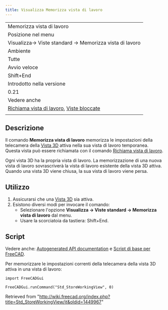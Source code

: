 ```yaml
---
title: Visualizza Memorizza vista di lavoro
---
```


|                                                                                                                                              |
| -------------------------------------------------------------------------------------------------------------------------------------------- |
| Memorizza vista di lavoro                                                                                                                    |
| Posizione nel menu                                                                                                                           |
| Visualizza→ Viste standard → Memorizza vista di lavoro                                                                                       |
| Ambiente                                                                                                                                     |
| Tutte                                                                                                                                        |
| Avvio veloce                                                                                                                                 |
| Shift+End                                                                                                                                    |
| Introdotto nella versione                                                                                                                    |
| 0.21                                                                                                                                         |
| Vedere anche                                                                                                                                 |
| [Richiama vista di lavoro](/Std_RecallWorkingView/it "Std RecallWorkingView/it"), [Viste bloccate](/Std_FreezeViews/it "Std FreezeViews/it") |
|                                                                                                                                              |

## Descrizione

Il comando **Memorizza vista di lavoro** memorizza le impostazioni della telecamera della [Vista 3D](/3D_view/it "3D view/it") attiva nella sua vista di lavoro temporanea. Questa vista può essere richiamata con il comando [Richiama vista di lavoro](/Std_RecallWorkingView/it "Std RecallWorkingView/it").

Ogni vista 3D ha la propria vista di lavoro. La memorizzazione di una nuova vista di lavoro sovrascriverà la vista di lavoro esistente della vista 3D attiva. Quando una vista 3D viene chiusa, la sua vista di lavoro viene persa.

## Utilizzo

1. Assicurarsi che una [Vista 3D](/3D_view/it "3D view/it") sia attiva.
2. Esistono diversi modi per invocare il comando:
   - Selezionare l'opzione **Visualizza → Viste standard → Memorizza vista di lavoro** dal menu.
   - Usare la scorciatoia da tastiera: Shift+End.

## Script

Vedere anche: [Autogenerated API documentation](https://freecad.github.io/SourceDoc/) e [Script di base per FreeCAD](/FreeCAD_Scripting_Basics/it "FreeCAD Scripting Basics/it").

Per memorizzare le impostazioni correnti della telecamera della vista 3D attiva in una vista di lavoro:

```
import FreeCADGui

FreeCADGui.runCommand("Std_StoreWorkingView", 0)

```

Retrieved from "<http://wiki.freecad.org/index.php?title=Std_StoreWorkingView/it&oldid=1449967>"
